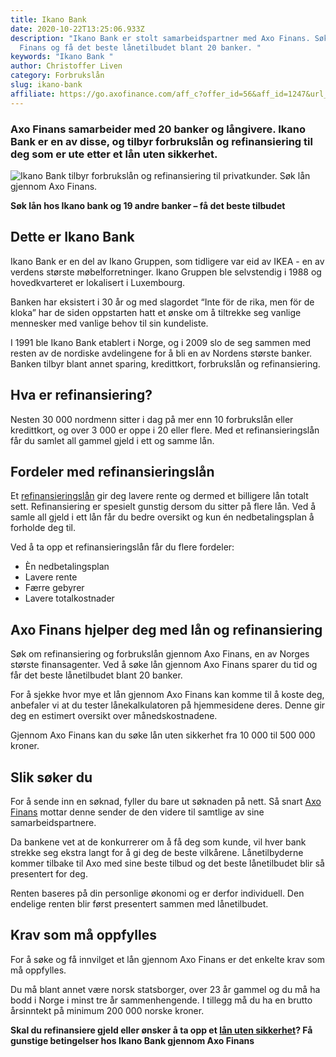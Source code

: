 ```yaml
---
title: Ikano Bank
date: 2020-10-22T13:25:06.933Z
description: "Ikano Bank er stolt samarbeidspartner med Axo Finans. Søk via Axo
  Finans og få det beste lånetilbudet blant 20 banker. "
keywords: "Ikano Bank "
author: Christoffer Liven
category: Forbrukslån
slug: ikano-bank
affiliate: https://go.axofinance.com/aff_c?offer_id=56&aff_id=1247&url_id=55&source=Dagbladet&aff_sub=A36
---
```

### Axo Finans samarbeider med 20 banker og långivere. Ikano Bank er en av disse, og tilbyr forbrukslån og refinansiering til deg som er ute etter et lån uten sikkerhet.

![Ikano Bank tilbyr forbrukslån og refinansiering til privatkunder. Søk lån gjennom Axo Finans.](https://www.dagbladet.no/images/72455139.jpg?imageId=72455139&x=0&y=0&cropw=100&croph=100&width=1132&height=477)

**Søk lån hos Ikano bank og 19 andre banker – få det beste tilbudet**

## Dette er Ikano Bank

Ikano Bank er en del av Ikano Gruppen, som tidligere var eid av IKEA - en av verdens største møbelforretninger. Ikano Gruppen ble selvstendig i 1988 og hovedkvarteret er lokalisert i Luxembourg.

Banken har eksistert i 30 år og med slagordet “Inte för de rika, men för de kloka” har de siden oppstarten hatt et ønske om å tiltrekke seg vanlige mennesker med vanlige behov til sin kundeliste.

I 1991 ble Ikano Bank etablert i Norge, og i 2009 slo de seg sammen med resten av de nordiske avdelingene for å bli en av Nordens største banker. Banken tilbyr blant annet sparing, kredittkort, forbrukslån og refinansiering.

## Hva er refinansiering?

Nesten 30 000 nordmenn sitter i dag på mer enn 10 forbrukslån eller kredittkort, og over 3 000 er oppe i 20 eller flere. Med et refinansieringslån får du samlet all gammel gjeld i ett og samme lån.

## Fordeler med refinansieringslån

Et [refinansieringslån](https://www.dagbladet.no/annonse/beste-refinansieringslan/72208397) gir deg lavere rente og dermed et billigere lån totalt sett. Refinansiering er spesielt gunstig dersom du sitter på flere lån. Ved å samle all gjeld i ett lån får du bedre oversikt og kun én nedbetalingsplan å forholde deg til.

Ved å ta opp et refinansieringslån får du flere fordeler:

* Èn nedbetalingsplan
* Lavere rente
* Færre gebyrer
* Lavere totalkostnader

## Axo Finans hjelper deg med lån og refinansiering

Søk om refinansiering og forbrukslån gjennom Axo Finans, en av Norges største finansagenter. Ved å søke lån gjennom Axo Finans sparer du tid og får det beste lånetilbudet blant 20 banker.

For å sjekke hvor mye et lån gjennom Axo Finans kan komme til å koste deg, anbefaler vi at du tester lånekalkulatoren på hjemmesidene deres. Denne gir deg en estimert oversikt over månedskostnadene.

Gjennom Axo Finans kan du søke lån uten sikkerhet fra 10 000 til 500 000 kroner.

## Slik søker du

For å sende inn en søknad, fyller du bare ut søknaden på nett. Så snart [Axo Finans](https://www.dagbladet.no/annonse/axo-finans-as/72061290) mottar denne sender de den videre til samtlige av sine samarbeidspartnere.

Da bankene vet at de konkurrerer om å få deg som kunde, vil hver bank strekke seg ekstra langt for å gi deg de beste vilkårene. Lånetilbyderne kommer tilbake til Axo med sine beste tilbud og det beste lånetilbudet blir så presentert for deg.

Renten baseres på din personlige økonomi og er derfor individuell. Den endelige renten blir først presentert sammen med lånetilbudet.

## Krav som må oppfylles

For å søke og få innvilget et lån gjennom Axo Finans er det enkelte krav som må oppfylles.

Du må blant annet være norsk statsborger, over 23 år gammel og du må ha bodd i Norge i minst tre år sammenhengende. I tillegg må du ha en brutto årsinntekt på minimum 200 000 norske kroner.

**Skal du refinansiere gjeld eller ønsker å ta opp et [lån uten sikkerhet](https://www.dagbladet.no/lan-uten-sikkerhet)? Få gunstige betingelser hos Ikano Bank gjennom Axo Finans**

<content-btn text="SØK LÅN HOS IKANO BANK OG 19 ANDRE HER" :url="affiliate" rel="nofollow"></content-btn>